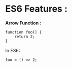 **ES6 Features** :
=

**Arrow Function :**
```
function foo() {
    return 2;
}
```
In ES6:
```
foo = () => 2;
```